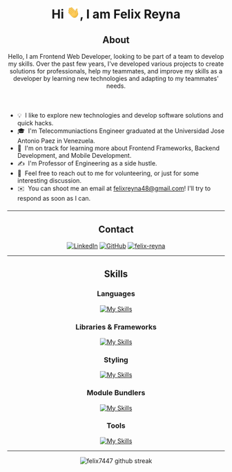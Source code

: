 <h1 align="center">Hi <img src="https://raw.githubusercontent.com/ABSphreak/ABSphreak/master/gifs/Hi.gif" width="30px">, I am Felix Reyna </h1>
<div align="center">
  
## About
Hello, I am Frontend Web Developer,  looking to be part of a team to develop my skills. Over the past few years, I've developed various projects to create solutions for professionals, help my teammates, and improve my skills as a developer by learning new technologies and adapting to my teammates' needs.

<br/>

<ul align="left" style="margin: 20px 0;">
<li>
  💡 &nbsp;I like to explore new technologies and develop software solutions and quick hacks.
</li>
<li>
  🎓 &nbsp;I'm Telecommuniactions Engineer graduated at the Universidad Jose Antonio Paez in Venezuela.
</li>
<li>
  🌱 &nbsp;I'm on track for learning more about Frontend Frameworks, Backend Development, and Mobile Development.
</li>
<li>
  ✍️ &nbsp;I'm Professor of Engineering as a side hustle.
</li>
<li>
  💬 &nbsp;Feel free to reach out to me for volunteering, or just for some interesting discussion.
</li>
<li>
  ✉️ &nbsp;You can shoot me an email at <a href="mailto:felixreyna48@gmail.com">felixreyna48@gmail.com</a>! I'll try to respond as soon as I can.
</li>
</ul>

-------------------

## Contact
<a href="https://www.linkedin.com/in/felix-reyna/">![LinkedIn](https://img.shields.io/badge/LinkedIn-0077B5?style=for-the-badge&logo=linkedin&logoColor=white)</a> <a href="https://github.com/Felix7447/">![GitHub](https://img.shields.io/badge/GitHub-100000?style=for-the-badge&logo=github&logoColor=white)</a>
<a href="mailto:felixreyna48@gmail.com" target="blank"><img
         src="https://img.shields.io/badge/gmail-EA4335.svg?style=for-the-badge&logo=gmail&logoColor=white"
         alt="felix-reyna"/></a>

-------------------

## Skills

### Languages
[![My Skills](https://skillicons.dev/icons?i=html,js,ts)](https://skillicons.dev)

### Libraries & Frameworks
[![My Skills](https://skillicons.dev/icons?i=nextjs,react,graphql)](https://skillicons.dev)

### Styling
[![My Skills](https://skillicons.dev/icons?i=css,sass,tailwind,styledcomponents)](https://skillicons.dev)

### Module Bundlers
[![My Skills](https://skillicons.dev/icons?i=webpack,vite)](https://skillicons.dev)

### Tools
[![My Skills](https://skillicons.dev/icons?i=git,github,vscode)](https://skillicons.dev)
  
-------------------

![felix7447 github streak](https://github-readme-streak-stats.herokuapp.com/?user=felix7447&theme=radical&include_all_commits=true&count_private=true)

 <div>

<!---
Felix7447/Felix7447 is a ✨ special ✨ repository because its `README.md` (this file) appears on your GitHub profile.
You can click the Preview link to take a look at your changes.
--->

